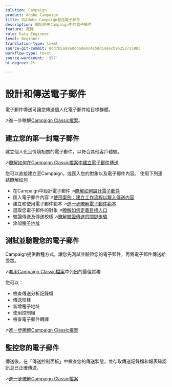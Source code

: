 ```yaml
---
solution: Campaign
product: Adobe Campaign
title: 向Adobe Campaign發送電子郵件
description: 開始使用Campaign中的電子郵件
feature: 概覽
role: Data Engineer
level: Beginner
translation-type: tm+mt
source-git-commit: 8dd7b5a99a0cda0e0c4850d14a6cb95253715803
workflow-type: tm+mt
source-wordcount: '357'
ht-degree: 2%

---
```


# 設計和傳送電子郵件

電子郵件傳送可讓您傳送個人化電子郵件給目標群體。

:arrow_upper_right:進一步瞭解[Campaign Classic檔案](https://experienceleague.adobe.com/docs/campaign-classic/using/sending-messages/sending-emails/about-email-channel.html)。

## 建立您的第一封電子郵件

建立個人化且情境相關的電子郵件，以符合其他客戶體驗。

:arrow_upper_right:[瞭解如何在Campaign Classic檔案中建立電子郵件傳送](https://experienceleague.adobe.com/docs/campaign-classic/using/designing-content/editing-html-content/use-case--creating-an-email-delivery.html)

您可以直接建立至Campaign，或匯入您的對象以及電子郵件內容。 使用下列連結瞭解如何：

* 在Campaign中設計電子郵件
:arrow_upper_right:[瞭解如何設計電子郵件](https://experienceleague.adobe.com/docs/campaign-classic/using/sending-messages/sending-emails/defining-the-email-content.html)
* 匯入電子郵件內容
:arrow_upper_right:[使用案例：建立工作流程以載入傳送內容](https://experienceleague.adobe.com/docs/campaign-classic/using/automating-with-workflows/use-cases/deliveries/loading-delivery-content.html)
* 建立和使用電子郵件範本
:arrow_upper_right:[進一步瞭解電子郵件範本](https://experienceleague.adobe.com/docs/campaign-classic/using/sending-messages/using-delivery-templates/about-templates.html)
* 選取您電子郵件的對象
:arrow_upper_right:[瞭解如何定義目標人口](https://experienceleague.adobe.com/docs/campaign-classic/using/sending-messages/key-steps-when-creating-a-delivery/steps-defining-the-target-population.html)
* 驗證傳送及傳送校樣
:arrow_upper_right:[瞭解驗證傳送的關鍵步驟](https://experienceleague.adobe.com/docs/campaign-classic/using/sending-messages/key-steps-when-creating-a-delivery/steps-validating-the-delivery.html)
* 添加[種子地址](https://experienceleague.adobe.com/docs/campaign-classic/using/sending-messages/using-seed-addresses/about-seed-addresses.html)

## 測試並驗證您的電子郵件

Campaign提供數種方式，讓您先測試並驗證您的電子郵件，再將電子郵件傳送給受眾。

:arrow_upper_right:[套用Campaign Classic檔案](https://experienceleague.adobe.com/docs/campaign-classic/using/sending-messages/key-steps-when-creating-a-delivery/delivery-bestpractices/check-before-sending.html)中列出的最佳實務

您可以：

* 檢查傳送分析記錄檔
* 傳送校樣
* 新增種子地址
* 使用控制組
* 檢查電子郵件轉譯

:arrow_upper_right:[進一步瞭解Campaign Classic檔案](https://experienceleague.adobe.com/docs/campaign-classic/using/sending-messages/key-steps-when-creating-a-delivery/steps-validating-the-delivery.html)

## 監控您的電子郵件

傳送後，在「傳送控制面板」中檢查您的傳送狀態，並存取傳送記錄檔和報表確認訊息已正確傳送。

:arrow_upper_right:[進一步瞭解Campaign Classic檔案](https://experienceleague.adobe.com/docs/campaign-classic/using/sending-messages/key-steps-when-creating-a-delivery/delivery-bestpractices/track-and-monitor.html)

